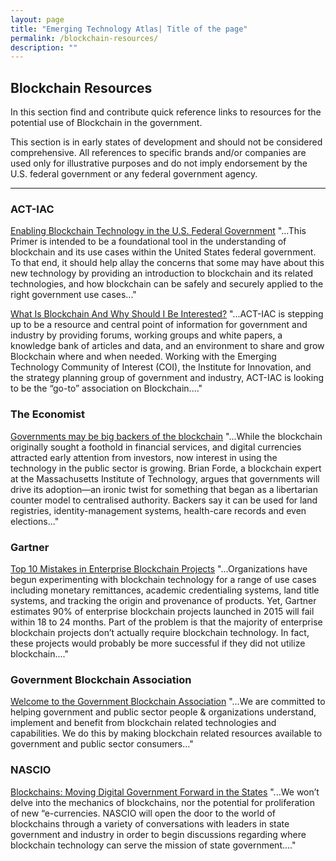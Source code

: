 ```yaml
---
layout: page
title: "Emerging Technology Atlas| Title of the page"
permalink: /blockchain-resources/
description: ""
---
```


## Blockchain Resources

In this section find and contribute quick reference links to resources for the potential use of Blockchain in the government. 

This section is in early states of development and should not be considered comprehensive. All references to specific brands and/or companies are used only for illustrative purposes and do not imply endorsement by the U.S. federal government or any federal government agency.



***

### ACT-IAC
<a href="https://www.actiac.org/act-iac-white-paper-enabling-blockchain-innovation-us-federal-government">Enabling Blockchain Technology in the U.S. Federal Government</a> "...This Primer is intended to be a foundational tool in the understanding of blockchain and its use cases within the United States federal government.  To that end, it should help allay the concerns that some may have about this new technology by providing an introduction to blockchain and its related technologies, and how blockchain can be safely and securely applied to the right government use cases..."

<a href="https://www.actiac.org/groups/blockchain-0">What Is Blockchain And Why Should I Be Interested?</a> "...ACT-IAC is stepping up to be a resource and central point of information for government and industry by providing forums, working groups and white papers, a knowledge bank of articles and data, and an environment to share and grow Blockchain where and when needed.  Working with the Emerging Technology Community of Interest (COI), the Institute for Innovation, and the strategy planning group of government and industry, ACT-IAC is looking to be the “go-to” association on Blockchain...."

### The Economist
<a href="https://www.economist.com/news/business/21722869-anti-establishment-technology-faces-ironic-turn-fortune-governments-may-be-big-backers">Governments may be big backers of the blockchain</a> "...While the blockchain originally sought a foothold in financial services, and digital currencies attracted early attention from investors, now interest in using the technology in the public sector is growing. Brian Forde, a blockchain expert at the Massachusetts Institute of Technology, argues that governments will drive its adoption—an ironic twist for something that began as a libertarian counter model to centralised authority. Backers say it can be used for land registries, identity-management systems, health-care records and even elections..."

### Gartner
<a href="https://www.gartner.com/smarterwithgartner/top-10-mistakes-in-enterprise-blockchain-projects/">Top 10 Mistakes in Enterprise Blockchain Projects</a> "...Organizations have begun experimenting with blockchain technology for a range of use cases including monetary remittances, academic credentialing systems, land title systems, and tracking the origin and provenance of products. Yet, Gartner estimates 90% of enterprise blockchain projects launched in 2015 will fail within 18 to 24 months. Part of the problem is that the majority of enterprise blockchain projects don’t actually require blockchain technology. In fact, these projects would probably be more successful if they did not utilize blockchain...."

### Government Blockchain Association
<a href="https://governmentblockchain.org">Welcome to the Government Blockchain Association</a> "...We are committed to helping government and public sector people & organizations understand, implement and benefit from blockchain related technologies and capabilities.  We do this by making blockchain related resources available to government and public sector consumers..."

### NASCIO
<a href="https://www.nascio.org/Portals/0/Publications/Documents/2017/NASCIO%20Blockchains%20in%20State%20Government.pdf?ver=2017-05-16-090507-033">Blockchains: Moving Digital Government Forward in the States</a> "...We won’t delve into the mechanics of blockchains, nor the potential for proliferation of new “e-currencies. NASCIO will open the door to the world of blockchains through a variety of conversations with leaders in state government and industry in order to begin discussions regarding where blockchain technology can serve the mission of state government...."



